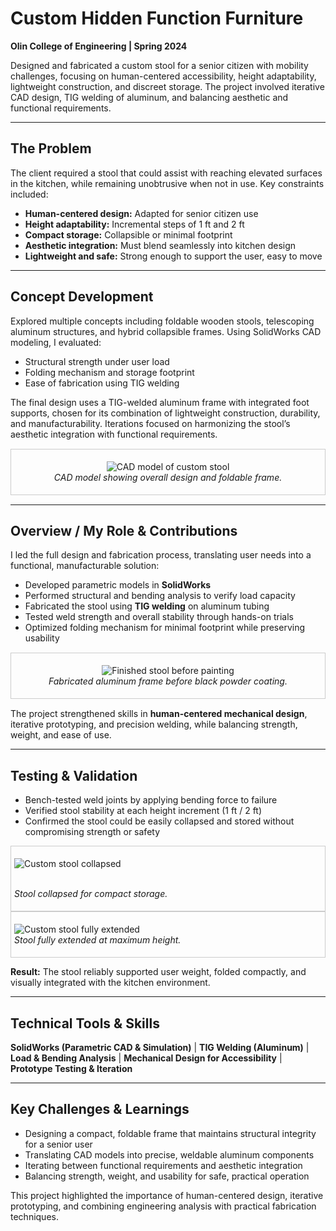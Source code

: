 # Custom Hidden Function Furniture

**Olin College of Engineering | Spring 2024**

Designed and fabricated a custom stool for a senior citizen with mobility challenges, focusing on human-centered accessibility, height adaptability, lightweight construction, and discreet storage. The project involved iterative CAD design, TIG welding of aluminum, and balancing aesthetic and functional requirements.

---

## The Problem

The client required a stool that could assist with reaching elevated surfaces in the kitchen, while remaining unobtrusive when not in use. Key constraints included:  

- **Human-centered design:** Adapted for senior citizen use  
- **Height adaptability:** Incremental steps of 1 ft and 2 ft  
- **Compact storage:** Collapsible or minimal footprint  
- **Aesthetic integration:** Must blend seamlessly into kitchen design  
- **Lightweight and safe:** Strong enough to support the user, easy to move  

---

## Concept Development

Explored multiple concepts including foldable wooden stools, telescoping aluminum structures, and hybrid collapsible frames. Using SolidWorks CAD modeling, I evaluated:

- Structural strength under user load  
- Folding mechanism and storage footprint  
- Ease of fabrication using TIG welding  

The final design uses a TIG-welded aluminum frame with integrated foot supports, chosen for its combination of lightweight construction, durability, and manufacturability. Iterations focused on harmonizing the stool’s aesthetic integration with functional requirements.

<div style="text-align:center; border:1px solid #ccc; padding:5px; margin:15px 0;">

![CAD model of custom stool](../images/stool/stool_cad.png)
<br><em>CAD model showing overall design and foldable frame.</em>
</div>

---

## Overview / My Role & Contributions

I led the full design and fabrication process, translating user needs into a functional, manufacturable solution:

- Developed parametric models in **SolidWorks**  
- Performed structural and bending analysis to verify load capacity  
- Fabricated the stool using **TIG welding** on aluminum tubing  
- Tested weld strength and overall stability through hands-on trials  
- Optimized folding mechanism for minimal footprint while preserving usability  

<div style="text-align:center; border:1px solid #ccc; padding:5px; margin:15px 0;">

![Finished stool before painting](../images/stool/stool_pre-paint.png)
<br><em>Fabricated aluminum frame before black powder coating.</em>
</div>

The project strengthened skills in **human-centered mechanical design**, iterative prototyping, and precision welding, while balancing strength, weight, and ease of use.  

---

## Testing & Validation

- Bench-tested weld joints by applying bending force to failure 
- Verified stool stability at each height increment (1 ft / 2 ft)  
- Confirmed the stool could be easily collapsed and stored without compromising strength or safety  

<div style="border:1px solid #ccc; padding:5px;">

  ![Custom stool collapsed](../images/stool/stool_compact.png)

  <br><em>Stool collapsed for compact storage.</em>
</div>
<div style="border:1px solid #ccc; padding:5px;">

  ![Custom stool fully extended](../images/stool/stool_expanded.png)
  <br><em>Stool fully extended at maximum height.</em>
</div>

**Result:** The stool reliably supported user weight, folded compactly, and visually integrated with the kitchen environment.  

---

## Technical Tools & Skills

**SolidWorks (Parametric CAD & Simulation)** | **TIG Welding (Aluminum)** | **Load & Bending Analysis** | **Mechanical Design for Accessibility** | **Prototype Testing & Iteration**  

---

## Key Challenges & Learnings

- Designing a compact, foldable frame that maintains structural integrity for a senior user  
- Translating CAD models into precise, weldable aluminum components  
- Iterating between functional requirements and aesthetic integration  
- Balancing strength, weight, and usability for safe, practical operation  

This project highlighted the importance of human-centered design, iterative prototyping, and combining engineering analysis with practical fabrication techniques.
